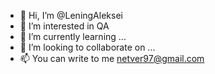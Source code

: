 - 👋 Hi, I’m @LeningAleksei
- 👀 I’m interested in QA 
- 🌱 I’m currently learning ...
- 💞️ I’m looking to collaborate on ...
- 📫 You can write to me netver97@gmail.com

<!---
LeningAleksei/LeningAleksei is a ✨ special ✨ repository because its `README.md` (this file) appears on your GitHub profile.
You can click the Preview link to take a look at your changes.
--->
